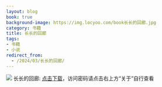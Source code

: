 ```yaml
---
layout: blog
book: true
background-image: https://img.locyoo.com/book长长的回廊.jpg
category: 书籍
title: 长长的回廊
tags:
- 书籍
- 小说
redirect_from:
  - /2024/03/长长的回廊/
---
```

![](https://img.locyoo.com/book长长的回廊.jpg)
长长的回廊: <a name = "ref1" href="https://url18.ctfile.com/f/50983618-1063935800-cbaf51?p=3619">点击下载</a>，访问密码请点击右上方“关于”自行查看